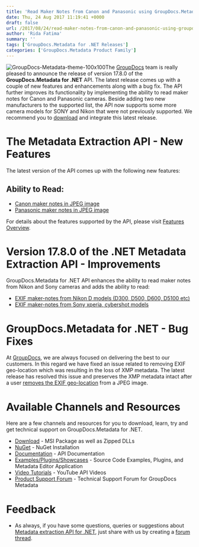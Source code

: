 ```yaml
---
title: 'Read Maker Notes from Canon and Panasonic using GroupDocs.Metadata for .NET 17.8.0'
date: Thu, 24 Aug 2017 11:19:41 +0000
draft: false
url: /2017/08/24/read-maker-notes-from-canon-and-panasonic-using-groupdocs.metadata-for-.net-17.8.0/
author: 'Rida Fatima'
summary: ''
tags: ['GroupDocs.Metadata for .NET Releases']
categories: ['GroupDocs.Metadata Product Family']
---
```


![](http://blog.groupdocs.com/wp-content/uploads/sites/4/2017/06/groupdocs-metadata-net.png "GroupDocs-Metadata-theme-100x100")The [GroupDocs](https://www.groupdocs.com/) team is really pleased to announce the release of version 17.8.0 of the **GroupDocs.Metadata for .NET** API. The latest release comes up with a couple of new features and enhancements along with a bug fix. The API further improves its functionality by implementing the ability to read maker notes for Canon and Panasonic cameras. Beside adding two new manufacturers to the supported list, the API now supports some more camera models for SONY and Nikon that were not previously supported. We recommend you to [download](https://downloads.groupdocs.com/metadata/net/new-releases/groupdocs.metadata-for-.net-17.8.0/) and integrate this latest release.

# The Metadata Extraction API - New Features

The latest version of the API comes up with the following new features:

## Ability to Read:

*   [Canon maker notes in JPEG image](https://docs.groupdocs.com/metadata/net)
*   [Panasonic maker notes in JPEG image](https://docs.groupdocs.com/metadata/net)

For details about the features supported by the API, please visit [Features Overview](https://docs.groupdocs.com/display/metadatanet/Features+Overview).

# Version 17.8.0 of the .NET Metadata Extraction API - Improvements

GroupDocs.Metadata for .NET API enhances the ability to read maker notes from Nikon and Sony cameras and adds the ability to read:

*   [EXIF maker-notes from Nikon D models (D300, D500, D600, D5100 etc)](https://docs.groupdocs.com/metadata/net)
*   [EXIF maker-notes from Sony xperia, cybershot models](https://docs.groupdocs.com/metadata/net)

# GroupDocs.Metadata for .NET - Bug  Fixes

At [GroupDocs](https://www.groupdocs.com/), we are always focused on delivering the best to our customers. In this regard we have fixed an issue related to removing EXIF geo-location which was resulting in the loss of XMP metadata. The latest release has resolved this issue and preserves the XMP metadata intact after a user [removes the EXIF geo-location](https://docs.groupdocs.com/metadata/net) from a JPEG image.

# Available Channels and Resources

Here are a few channels and resources for you to download, learn, try and get technical support on GroupDocs.Metadata for .NET.

*   [Download](https://downloads.groupdocs.com/metadata/net/new-releases/groupdocs.metadata-for-.net-17.8.0/ "GroupDocs.Metadata MSI") - MSI Package as well as Zipped DLLs
*   [NuGet](https://www.nuget.org/packages/groupdocs-metadata-dotnet/17.8.0 "GroupDocs.Metadata Nuget Package") - NuGet Installation
*   [Documentation](https://docs.groupdocs.com/display/metadatanet/Getting+Started "Metadata API documentation") - API Documentation
*   [Examples/Plugins/Showcases](https://github.com/groupdocs-metadata/GroupDocs.Metadata-for-.NET/tree/master/Examples "How to use Metadata API") - Source Code Examples, Plugins, and Metadata Editor Application
*   [Video Tutorials](https://www.youtube.com/channel/UCkOlPEPh0oljoESrmKP6l4g "Metadata API YouTube Tutorials") - YouTube API Videos
*   [Product Support Forum](http://www.groupdocs.com/Community/forums/groupdocs.metadata-product-family/48/showforum.aspx) - Technical Support Forum for GroupDocs Metadata

# Feedback

*   As always, if you have some questions, queries or suggestions about [Metadata extraction API for .NET](http://www.groupdocs.com/products/metadata/net ".NET Metadata API"), just share with us by creating a [forum thread](http://www.groupdocs.com/Community/forums/groupdocs.metadata-product-family/48/showforum.aspx).





